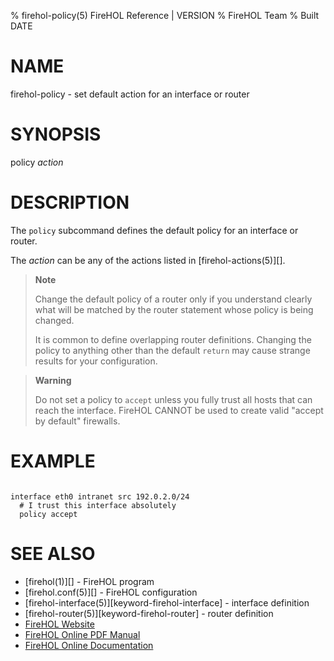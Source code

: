 % firehol-policy(5) FireHOL Reference | VERSION
% FireHOL Team
% Built DATE

# NAME

firehol-policy - set default action for an interface or router

# SYNOPSIS

policy *action*

# DESCRIPTION

The `policy` subcommand defines the default policy for an interface or
router.

The *action* can be any of the actions listed in
[firehol-actions(5)][].

> **Note**
>
> Change the default policy of a router only if you understand clearly
> what will be matched by the router statement whose policy is being
> changed.
>
> It is common to define overlapping router definitions. Changing the
> policy to anything other than the default `return` may cause strange
> results for your configuration.

> **Warning**
>
> Do not set a policy to `accept` unless you fully trust all hosts that
> can reach the interface. FireHOL CANNOT be used to create valid "accept by
> default" firewalls.

# EXAMPLE

~~~~

interface eth0 intranet src 192.0.2.0/24
  # I trust this interface absolutely
  policy accept
~~~~

# SEE ALSO

* [firehol(1)][] - FireHOL program
* [firehol.conf(5)][] - FireHOL configuration
* [firehol-interface(5)][keyword-firehol-interface] - interface definition
* [firehol-router(5)][keyword-firehol-router] - router definition
* [FireHOL Website](http://firehol.org/)
* [FireHOL Online PDF Manual](http://firehol.org/firehol-manual.pdf)
* [FireHOL Online Documentation](http://firehol.org/documentation/)

